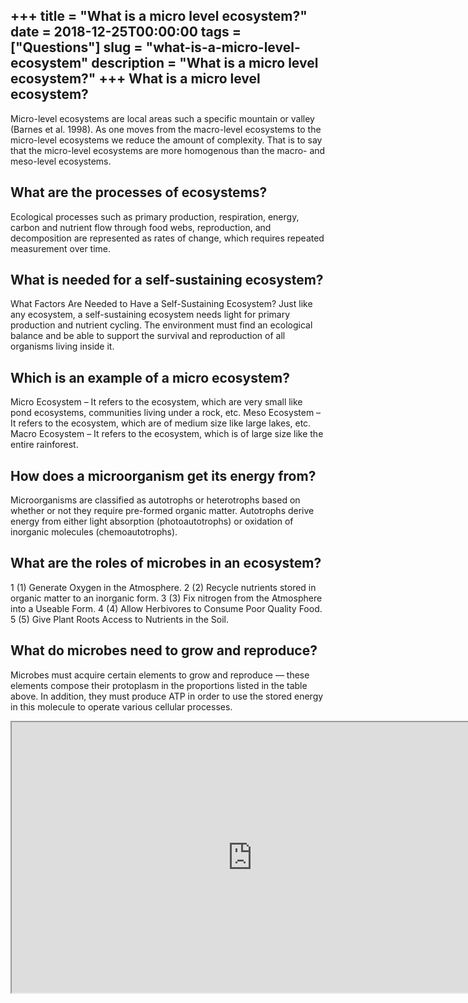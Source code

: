 +++
title = "What is a micro level ecosystem?"
date = 2018-12-25T00:00:00
tags = ["Questions"]
slug = "what-is-a-micro-level-ecosystem"
description = "What is a micro level ecosystem?"
+++
What is a micro level ecosystem?
--------------------------------

Micro-level ecosystems are local areas such a specific mountain or valley (Barnes et al. 1998). As one moves from the macro-level ecosystems to the micro-level ecosystems we reduce the amount of complexity. That is to say that the micro-level ecosystems are more homogenous than the macro- and meso-level ecosystems.

What are the processes of ecosystems?
-------------------------------------

Ecological processes such as primary production, respiration, energy, carbon and nutrient flow through food webs, reproduction, and decomposition are represented as rates of change, which requires repeated measurement over time.

What is needed for a self-sustaining ecosystem?
-----------------------------------------------

What Factors Are Needed to Have a Self-Sustaining Ecosystem? Just like any ecosystem, a self-sustaining ecosystem needs light for primary production and nutrient cycling. The environment must find an ecological balance and be able to support the survival and reproduction of all organisms living inside it.

Which is an example of a micro ecosystem?
-----------------------------------------

Micro Ecosystem – It refers to the ecosystem, which are very small like pond ecosystems, communities living under a rock, etc. Meso Ecosystem – It refers to the ecosystem, which are of medium size like large lakes, etc. Macro Ecosystem – It refers to the ecosystem, which is of large size like the entire rainforest.

How does a microorganism get its energy from?
---------------------------------------------

Microorganisms are classified as autotrophs or heterotrophs based on whether or not they require pre-formed organic matter. Autotrophs derive energy from either light absorption (photoautotrophs) or oxidation of inorganic molecules (chemoautotrophs).

What are the roles of microbes in an ecosystem?
-----------------------------------------------

1 (1) Generate Oxygen in the Atmosphere. 2 (2) Recycle nutrients stored in organic matter to an inorganic form. 3 (3) Fix nitrogen from the Atmosphere into a Useable Form. 4 (4) Allow Herbivores to Consume Poor Quality Food. 5 (5) Give Plant Roots Access to Nutrients in the Soil.

What do microbes need to grow and reproduce?
--------------------------------------------

Microbes must acquire certain elements to grow and reproduce — these elements compose their protoplasm in the proportions listed in the table above. In addition, they must produce ATP in order to use the stored energy in this molecule to operate various cellular processes.

<iframe allow="accelerometer; autoplay; clipboard-write; encrypted-media; gyroscope; picture-in-picture" allowfullscreen="" class="__youtube_prefs__  epyt-is-override  no-lazyload" data-no-lazy="1" data-origheight="433" data-origwidth="770" data-skipgform_ajax_framebjll="" height="433" id="_ytid_22831" loading="lazy" src="https://www.youtube.com/embed/viQFIGTiUBo?enablejsapi=1&autoplay=0&cc_load_policy=0&cc_lang_pref=&iv_load_policy=1&loop=0&modestbranding=0&rel=1&fs=1&playsinline=0&autohide=2&theme=dark&color=red&controls=1&" title="YouTube player" width="770"></iframe>